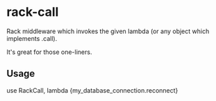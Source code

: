 # rack-call

Rack middleware which invokes the given lambda (or any object which implements .call).

It's great for those one-liners.

## Usage

use RackCall, lambda {my_database_connection.reconnect}
